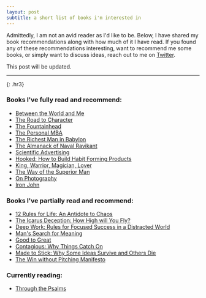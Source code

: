 ```yaml
---
layout: post
subtitle: a short list of books i'm interested in
---
```

Admittedly, I am not an avid reader as I'd like to be. Below, I have shared my book recommendations along with how much of it I have read. If you found any of these recommendations interesting, want to recommend me some books, or simply want to discuss ideas, reach out to me on [Twitter](https://twitter.com/MrBrookG).

This post will be updated.

---
{: .hr3}

### Books I've fully read and recommend:

- [Between the World and Me](https://www.goodreads.com/book/show/25489625-between-the-world-and-me)
- [The Road to Character](https://www.goodreads.com/book/show/22551809-the-road-to-character?from_search=true&from_srp=true&qid=1y30EvSPJJ&rank=1)
- [The Fountainhead](https://www.goodreads.com/book/show/2122.The_Fountainhead?from_search=true&from_srp=true&qid=W3ajq7WHp0&rank=1)
- [The Personal MBA](https://www.goodreads.com/book/show/9512985-the-personal-mba?from_search=true&from_srp=true&qid=hkhjpjuoya&rank=1)
- [The Richest Man in Babylon](https://www.goodreads.com/book/show/43097201-the-richest-man-in-babylon?from_search=true&from_srp=true&qid=JSmAsFlGD8&rank=1)
- [The Almanack of Naval Ravikant](https://www.goodreads.com/book/show/54898389-the-almanack-of-naval-ravikant?from_search=true&from_srp=true&qid=ayR2kqDitZ&rank=1)
- [Scientific Advertising](https://www.goodreads.com/book/show/2621927-scientific-advertising?from_search=true&from_srp=true&qid=7Peb29CgyP&rank=1)
- [Hooked: How to Build Habit Forming Products](https://www.goodreads.com/book/show/22668729-hooked?from_search=true&from_srp=true&qid=6eHw0MuBv0&rank=1)
- [King, Warrior, Magician, Lover](https://www.goodreads.com/book/show/91781.King_Warrior_Magician_Lover?from_search=true&from_srp=true&qid=3yelm7wLXe&rank=1)
- [The Way of the Superior Man](https://www.goodreads.com/book/show/79424.The_Way_of_the_Superior_Man?from_search=true&from_srp=true&qid=ecyzi0OaPe&rank=1)
- [On Photography](https://www.goodreads.com/book/show/52372.On_Photography?from_search=true&from_srp=true&qid=aX0RMQm3p7&rank=1)
- [Iron John](https://www.goodreads.com/book/show/122600.Iron_John?from_search=true&from_srp=true&qid=0vQxElui4l&rank=1)

### Books I've partially read and recommend:
- [12 Rules for Life: An Antidote to Chaos](https://www.goodreads.com/book/show/30257963-12-rules-for-life?from_search=true&from_srp=true&qid=cHF2ShFtgp&rank=1)
- [The Icarus Deception: How High will You Fly?](https://www.goodreads.com/book/show/15843041-the-icarus-deception?from_search=true&from_srp=true&qid=cpGcNcC9Qn&rank=1)
- [Deep Work: Rules for Focused Success in a Distracted World](https://www.goodreads.com/book/show/25744928-deep-work?from_search=true&from_srp=true&qid=z83czwVIw8&rank=1)
- [Man's Search for Meaning](https://www.goodreads.com/book/show/4069.Man_s_Search_for_Meaning?from_search=true&from_srp=true&qid=DVL6yaEaq7&rank=1)
- [Good to Great](https://www.goodreads.com/book/show/76865.Good_to_Great?from_search=true&from_srp=true&qid=Qf0511AsIv&rank=1)
- [Contagious: Why Things Catch On](https://www.goodreads.com/book/show/15801967-contagious?from_search=true&from_srp=true&qid=8pOxDi7VqG&rank=1)
- [Made to Stick: Why Some Ideas Survive and Others Die](https://www.goodreads.com/book/show/69242.Made_to_Stick?from_search=true&from_srp=true&qid=naJcb2iP0v&rank=1)
- [The Win without Pitching Manifesto](https://www.goodreads.com/book/show/8576838-the-win-without-pitching-manifesto?from_search=true&from_srp=true&qid=fK6nBLiair&rank=1)

### Currently reading:
- [Through the Psalms](https://www.goodreads.com/book/show/2502801.Through_the_Psalms_with_Derek_Prince?from_search=true&from_srp=true&qid=E9FSZgLo1o&rank=4)
